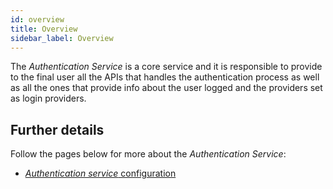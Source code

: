 ```yaml
---
id: overview
title: Overview
sidebar_label: Overview
---
```

The _Authentication Service_ is a core service and it is responsible to provide to the final user all the APIs that handles the authentication process as well as all the ones that provide info about the user logged and the providers set as login providers.

## Further details

Follow the pages below for more about the _Authentication Service_:

- [_Authentication service_ configuration](configuration.md)
